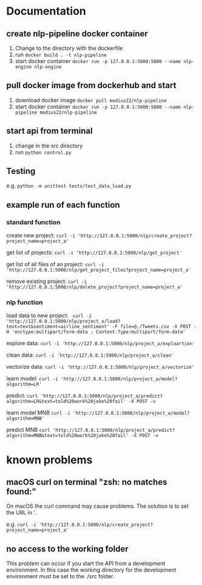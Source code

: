 #  Documentation



## create nlp-pipeline docker container

1. Change to the directory with the dockerfile
2. run ```docker build . -t nlp-pipeline```
3. start docker container ```docker run -p 127.0.0.1:5000:5000 --name nlp-engine nlp-engine```

## pull docker image from dockerhub and start

1. download docker image ```docker pull modius22/nlp-pipeline```
2. start docker container ```docker run -p 127.0.0.1:5000:5000 --name nlp-pipeline modius22/nlp-pipeline```

## start api from terminal 
1. change in the src directory
2. run ```python control.py```

## Testing

e.g. ``` python -m unittest tests/test_data_load.py ```

## example run of each function

### standard function

create new project: 
```curl -i 'http://127.0.0.1:5000/nlp/create_project?project_name=project_a'```

get list of projects:
```curl -i 'http://127.0.0.1:5000/nlp/get_project'```

get list of all files of an project:
```curl -i 'http://127.0.0.1:5000/nlp/get_project_files?project_name=project_a'```


remove existing project:
```curl -i 'http://127.0.0.1:5000/nlp/delete_project?project_name=project_a'```

### nlp function

load data to new project:
``` curl -i 'http://127.0.0.1:5000/nlp/project_a/load?text=text&sentiment=airline_sentiment' -F file=@./Tweets.csv -X POST -H 'enctype:multipart/form-data ; Content-Type:multipart/form-data'```

explore data:
```curl -i 'http://127.0.0.1:5000/nlp/project_a/exploartion'```

clean data:
```curl -i 'http://127.0.0.1:5000/nlp/project_a/clean'```

vectorize data:
```curl -i 'http://127.0.0.1:5000/nlp/project_a/vectorize'```

learn model:
```curl -i 'http://127.0.0.1:5000/nlp/project_a/model?algorithm=LR'```

predict:
``` curl 'http://127.0.0.1:5000/nlp/project_a/predict?algorithm=LR&text=told%20work%20joke%20fail' -X POST -v ```

learn model MNB
```curl -i 'http://127.0.0.1:5000/nlp/project_a/model?algorithm=MNB'```

predict MNB
```curl 'http://127.0.0.1:5000/nlp/project_a/predict?algorithm=MNB&text=told%20work%20joke%20fail' -X POST -v ```

# known problems
## macOS curl on terminal "zsh: no matches found:"
 On macOS the curl command may cause problems. The solution is to set the URL in '.
 
 e.g. 
```curl -i 'http://127.0.0.1:5000/nlp/create_project?project_name=project_a'```

## no access to the working folder
This problem can occur if you start the API from a development environment. In this case the working directory for the development environment must be set to the ./src folder.
